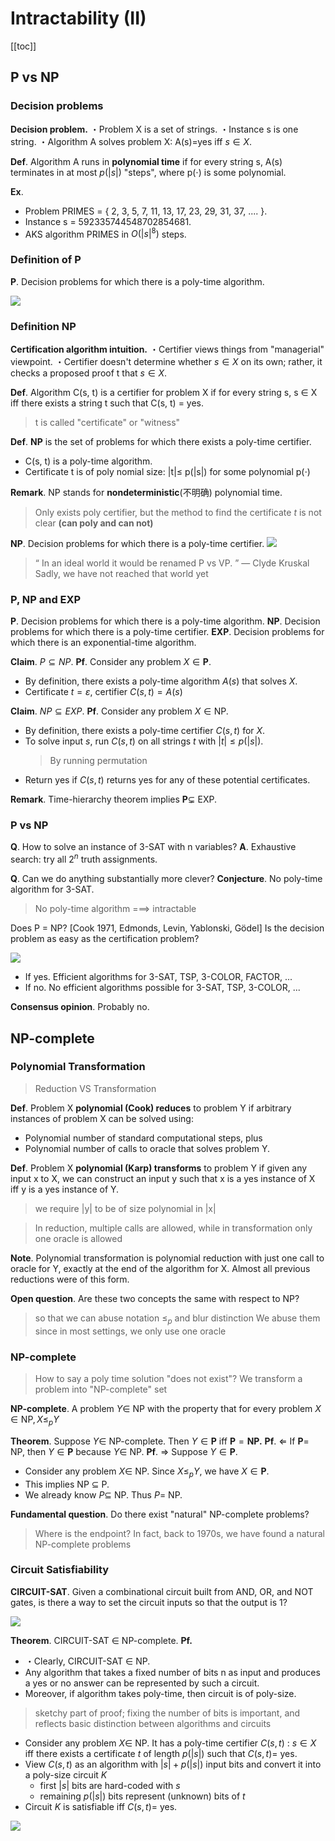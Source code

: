 # Intractability (II)

<!-----
title: 【Algorithm】Intractability (II)
url: al-intract2
date: 2020-11-16 15:08:57
tags: 
- Algorithm

categories: 
- Courses

----->


<!--more-->

[[toc]]

## P vs NP


### Decision problems

**Decision problem.**
・Problem X is a set of strings.
・Instance s is one string. 
・Algorithm A solves problem X: A(s)=yes iff $s\in X$.

**Def**. Algorithm A runs in **polynomial time** if for every string s, A(s) terminates in at most $p( | s | )$ "steps", where p(⋅) is some polynomial.

**Ex**.
- Problem PRIMES = { 2, 3, 5, 7, 11, 13, 17, 23, 29, 31, 37, .... }. 
- Instance s = 592335744548702854681.
- AKS algorithm PRIMES in $O( | s |^8 )$ steps.

### Definition of P

**P**. Decision problems for which there is a poly-time algorithm.

![](./img/11-16-15-11-20.png)

### Definition NP

**Certification algorithm intuition.**
・Certifier views things from "managerial" viewpoint. 
・Certifier doesn't determine whether $s\in X$ on its own; rather, it checks a proposed proof t that $s \in X$.

**Def**. Algorithm C(s, t) is a certifier for problem X if for every string s,
s ∈ X iff there exists a string t such that C(s, t) = yes. 
> t is called "certificate" or "witness"

**Def**. **NP** is the set of problems for which there exists a poly-time certifier. 
- C(s, t) is a poly-time algorithm.
- Certificate t is of poly nomial size: |t|≤ p(|s|) for some polynomial p(⋅)

**Remark**. NP stands for **nondeterministic**(不明确) polynomial time.
> Only exists poly certifier, but the method to find the certificate $t$ is not clear **(can poly and can not)**

**NP**. Decision problems for which there is a poly-time certifier.
![](./img/11-16-15-16-23.png)

> “ In an ideal world it would be renamed P vs VP. ” — Clyde Kruskal
> Sadly, we have not reached that world yet

### P, NP and EXP

**P**. Decision problems for which there is a poly-time algorithm.
**NP**. Decision problems for which there is a poly-time certifier.
**EXP**. Decision problems for which there is an exponential-time algorithm.

**Claim**. $P \subseteq NP$.
**Pf**. Consider any problem $X \in \mathbf{P}$.
- By definition, there exists a poly-time algorithm $A(s)$ that solves $X$.
- Certificate $t=\varepsilon,$ certifier $C(s, t)=A(s)$

**Claim**. $NP \subseteq EXP$.
**Pf**. Consider any problem $X \in \mathrm{NP}$.
- By definition, there exists a poly-time certifier $C(s, t)$ for $X$.
- To solve input $s$, run $C(s, t)$ on all strings $t$ with $|t| \leq p(|s|)$.
  > By running permutation
- Return yes if $C(s, t)$ returns yes for any of these potential certificates.

**Remark**. Time-hierarchy theorem implies $\mathbf{P} \subsetneq$ EXP.

### P vs NP

**Q**. How to solve an instance of 3-SAT with n variables? 
**A**. Exhaustive search: try all $2^n$ truth assignments.

**Q**. Can we do anything substantially more clever? 
**Conjecture**. No poly-time algorithm for 3-SAT.
> No poly-time algorithm ===> intractable

Does P = NP? [Cook 1971, Edmonds, Levin, Yablonski, Gödel] 
Is the decision problem as easy as the certification problem?

![](./img/11-16-15-20-57.png)

- If yes. Efficient algorithms for 3-SAT, TSP, 3-COLOR, FACTOR, ...
- If no. No efficient algorithms possible for 3-SAT, TSP, 3-COLOR, ...

**Consensus opinion**. Probably no.


## NP-complete

### Polynomial Transformation

> Reduction VS Transformation

**Def**. Problem X **polynomial (Cook) reduces** to problem Y if arbitrary instances of problem X can be solved using:
- Polynomial number of standard computational steps, plus 
- Polynomial number of calls to oracle that solves problem Y.

**Def**. Problem X **polynomial (Karp) transforms** to problem Y if given any input x to X, we can construct an input y such that x is a yes instance of X iff y is a yes instance of Y.
> we require |y| to be of size polynomial in |x|

> In reduction, multiple calls are allowed, while in transformation only one oracle is allowed

**Note**. Polynomial transformation is polynomial reduction with just one call to oracle for Y, exactly at the end of the algorithm for X. Almost all previous reductions were of this form.

**Open question**. Are these two concepts the same with respect to NP? 
> so that we can abuse notation $\le_{p}$ and blur distinction
> We abuse them since in most settings, we only use one oracle

### NP-complete

> How to say a poly time solution "does not exist"?
> We transform a problem into "NP-complete" set 

**NP-complete**. A problem $Y \in$ NP with the property that for every problem $X \in \mathrm{NP}, X \leq_{p} Y$

**Theorem**. Suppose $Y \in$ NP-complete. Then $Y \in \mathbf{P}$ iff $\mathbf{P}=\mathbf{N P .}$
**Pf**. $\Leftarrow$ If $\mathbf{P}=$ NP, then $Y \in \mathbf{P}$ because $Y \in$ NP.
**Pf**. $\Rightarrow$ Suppose $Y \in \mathbf{P}$.
- Consider any problem $X \in$ NP. Since $X \leq_{p} Y$, we have $X \in \mathbf{P}$.
- This implies NP $\subseteq$ P.
- We already know $P \subseteq$ NP. Thus $P=$ NP.


**Fundamental question**. Do there exist "natural" NP-complete problems?
> Where is the endpoint?
> In fact, back to 1970s, we have found a natural NP-complete problems

### Circuit Satisfiability

**CIRCUIT-SAT**. Given a combinational circuit built from AND, OR, and NOT gates, is there a way to set the circuit inputs so that the output is 1?

![](./img/11-16-15-34-48.png)

**Theorem**. CIRCUIT-SAT $\in$ NP-complete.
**Pf.**
- ・Clearly, CIRCUIT-SAT ∈ NP.
- Any algorithm that takes a fixed number of bits n as input and produces a yes or no answer can be represented by such a circuit. 
- Moreover, if algorithm takes poly-time, then circuit is of poly-size.
> sketchy part of proof; fixing the number of bits is important, and reflects basic distinction between algorithms and circuits
- Consider any problem $X \in$ NP. It has a poly-time certifier $C(s, t)$ : $s \in X$ iff there exists a certificate $t$ of length $p(|s|)$ such that $C(s, t)=$ yes.
- View $C(s, t)$ as an algorithm with $|s|+p(|s|)$ input bits and convert it into a poly-size circuit $K$
  - first $|s|$ bits are hard-coded with $s$
  - remaining $p(|s|)$ bits represent (unknown) bits of $t$
- Circuit $K$ is satisfiable iff $C(s, t)=$ yes.

![](./img/11-16-15-39-21.png)

